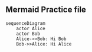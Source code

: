 ## Mermaid Practice file

```mermaid
sequenceDiagram
    actor Alice
    actor Bob
    Alice->>Bob: Hi Bob
    Bob->>Alice: Hi Alice
```
